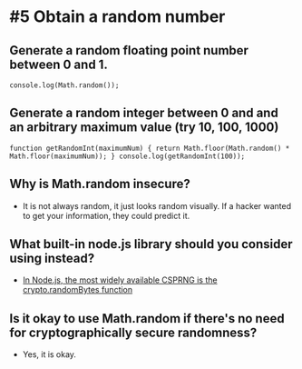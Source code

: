 # #5 Obtain a random number

## Generate a random floating point number between 0 and 1.
  `console.log(Math.random());`
## Generate a random integer between 0 and and an arbitrary maximum value (try 10, 100, 1000)
  `function getRandomInt(maximumNum) {
  return Math.floor(Math.random() * Math.floor(maximumNum));
  }
  console.log(getRandomInt(100));`
## Why is Math.random insecure?
  - It is not always random, it just looks random visually. If a hacker wanted to get
  your information, they could predict it.

## What built-in node.js library should you consider using instead?
- [In Node.js, the most widely available CSPRNG is the crypto.randomBytes function](https://gist.github.com/joepie91/7105003c3b26e65efcea63f3db82dfba)

## Is it okay to use Math.random if there's no need for cryptographically secure randomness?
  - Yes, it is okay.
